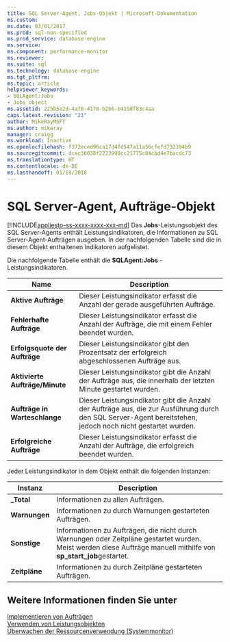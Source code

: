 ```yaml
---
title: SQL Server-Agent, Jobs-Objekt | Microsoft-Dokumentation
ms.custom: 
ms.date: 03/01/2017
ms.prod: sql-non-specified
ms.prod_service: database-engine
ms.service: 
ms.component: performance-monitor
ms.reviewer: 
ms.suite: sql
ms.technology: database-engine
ms.tgt_pltfrm: 
ms.topic: article
helpviewer_keywords:
- SQLAgent:Jobs
- Jobs object
ms.assetid: 225b5e2d-4a78-4178-b2b6-b419df83c4aa
caps.latest.revision: "21"
author: MikeRayMSFT
ms.author: mikeray
manager: craigg
ms.workload: Inactive
ms.openlocfilehash: f372eced96ca17d4fd547a11a56cfefd732394b9
ms.sourcegitcommit: dcac30038f2223990cc21775c84cbd4e7bacdc73
ms.translationtype: HT
ms.contentlocale: de-DE
ms.lasthandoff: 01/18/2018
---
```

# <a name="sql-server-agent-jobs-object"></a>SQL Server-Agent, Aufträge-Objekt
[!INCLUDE[appliesto-ss-xxxx-xxxx-xxx-md](../../includes/appliesto-ss-xxxx-xxxx-xxx-md.md)] Das **Jobs**-Leistungsobjekt des SQL Server-Agents enthält Leistungsindikatoren, die Informationen zu SQL Server-Agent-Aufträgen ausgeben. In der nachfolgenden Tabelle sind die in diesem Objekt enthaltenen Indikatoren aufgelistet.  
  
 Die nachfolgende Tabelle enthält die **SQLAgent:Jobs** -Leistungsindikatoren.  
  
|Name|Description|  
|----------|-----------------|  
|**Aktive Aufträge**|Dieser Leistungsindikator erfasst die Anzahl der gerade ausgeführten Aufträge.|  
|**Fehlerhafte Aufträge**|Dieser Leistungsindikator erfasst die Anzahl der Aufträge, die mit einem Fehler beendet wurden.|  
|**Erfolgsquote der Aufträge**|Dieser Leistungsindikator gibt den Prozentsatz der erfolgreich abgeschlossenen Aufträge aus.|  
|**Aktivierte Aufträge/Minute**|Dieser Leistungsindikator gibt die Anzahl der Aufträge aus, die innerhalb der letzten Minute gestartet wurden.|  
|**Aufträge in Warteschlange**|Dieser Leistungsindikator gibt die Anzahl der Aufträge aus, die zur Ausführung durch den SQL Server-Agent bereitstehen, jedoch noch nicht gestartet wurden.|  
|**Erfolgreiche Aufträge**|Dieser Leistungsindikator erfasst die Anzahl der Aufträge, die erfolgreich beendet wurden.|  
  
 Jeder Leistungsindikator in dem Objekt enthält die folgenden Instanzen:  
  
|Instanz|Description|  
|--------------|-----------------|  
|**_Total**|Informationen zu allen Aufträgen.|  
|**Warnungen**|Informationen zu durch Warnungen gestarteten Aufträgen.|  
|**Sonstige**|Informationen zu Aufträgen, die nicht durch Warnungen oder Zeitpläne gestartet wurden. Meist werden diese Aufträge manuell mithilfe von **sp_start_job**gestartet.|  
|**Zeitpläne**|Informationen zu durch Zeitpläne gestarteten Aufträgen.|  
  
## <a name="see-also"></a>Weitere Informationen finden Sie unter  
 [Implementieren von Aufträgen](http://msdn.microsoft.com/library/69e06724-25c7-4fb3-8a5b-3d4596f21756)   
 [Verwenden von Leistungsobjekten](http://msdn.microsoft.com/library/830b843a-6b2a-4620-a51b-98358e9fc54b)   
 [Überwachen der Ressourcenverwendung &#40;Systemmonitor&#41;](../../relational-databases/performance-monitor/monitor-resource-usage-system-monitor.md)  
  
  

